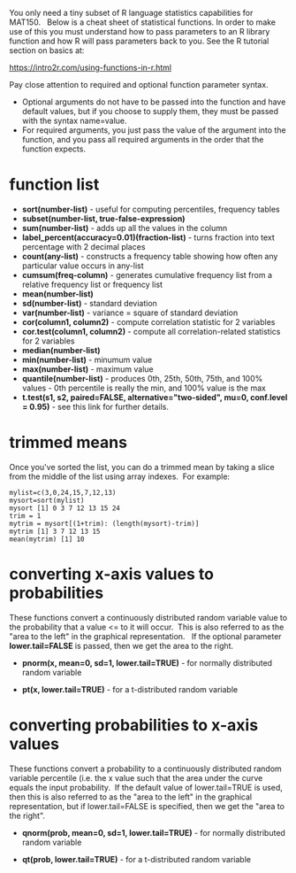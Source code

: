 You only need a tiny subset of R language statistics capabilities for MAT150.   Below is a cheat sheet of statistical functions.  In order to make use of this you must understand how to pass parameters to an R library function and how R will pass parameters back to you.   See the R tutorial section on basics at:

https://intro2r.com/using-functions-in-r.html

Pay close attention to required and optional function parameter syntax.  
* Optional arguments do not have to be passed into the function and have default values, but if you choose to supply them, they must be passed with the syntax name=value.
* For required arguments, you just pass the value of the argument into the function, and you pass all required arguments in the order that the function expects.

# function list

* **sort(number-list)** - useful for computing percentiles, frequency tables
* **subset(number-list, true-false-expression)**
* **sum(number-list)** - adds up all the values in the column
* **label_percent(accuracy=0.01)(fraction-list)** - turns fraction into text percentage with 2 decimal places
* **count(any-list)** - constructs a frequency table showing how often any particular value occurs in any-list
* **cumsum(freq-column)** - generates cumulative frequency list from a relative frequency list or frequency list
* **mean(number-list)** 
* **sd(number-list)** - standard deviation
* **var(number-list)** - variance = square of standard deviation
* **cor(column1, column2)** - compute correlation statistic for 2 variables 
* **cor.test(column1, column2)** - compute all correlation-related statistics for 2 variables
* **median(number-list)** 
* **min(number-list)** - minumum value
* **max(number-list)** - maximum value
* **quantile(number-list)** - produces 0th, 25th, 50th, 75th, and 100% values - 0th percentile is really the min, and 100% value is the max
* **t.test(s1, s2, paired=FALSE, alternative="two-sided", mu=0, conf.level = 0.95)** - see this link for further details.

# trimmed means

Once you've sorted the list, you can do a trimmed mean by taking a slice from the middle of the list using array indexes.  For example:

```
mylist=c(3,0,24,15,7,12,13)
mysort=sort(mylist)
mysort [1] 0 3 7 12 13 15 24
trim = 1
mytrim = mysort[(1+trim): (length(mysort)-trim)]
mytrim [1] 3 7 12 13 15
mean(mytrim) [1] 10
```

# converting x-axis values to probabilities

These functions convert a continuously distributed random variable value to the probability that a value <= to it will occur.  This is also referred to as the "area to the left" in the graphical representation.   If the optional parameter **lower.tail=FALSE** is passed, then we get the area to the right.

* **pnorm(x, mean=0, sd=1, lower.tail=TRUE)** - for normally distributed random variable

* **pt(x, lower.tail=TRUE)** - for a t-distributed random variable

# converting probabilities to x-axis values

These functions convert a probability to a continuously distributed random variable percentile (i.e. the x value such that the area under the curve equals the input probability.  If the default value of lower.tail=TRUE is used, then this is also referred to as the "area to the left" in the graphical representation, but if lower.tail=FALSE is specified, then we get the "area to the right".

* **qnorm(prob, mean=0, sd=1, lower.tail=TRUE)** - for normally distributed random variable

* **qt(prob, lower.tail=TRUE)** - for a t-distributed random variable
